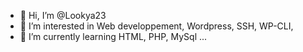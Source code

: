 - 👋 Hi, I’m @Lookya23
- 👀 I’m interested in Web developpement, Wordpress, SSH, WP-CLI,  
- 🌱 I’m currently learning HTML, PHP, MySql ...

<!---
Lookya23/Lookya23 is a ✨ special ✨ repository because its `README.md` (this file) appears on your GitHub profile.
You can click the Preview link to take a look at your changes.
--->
